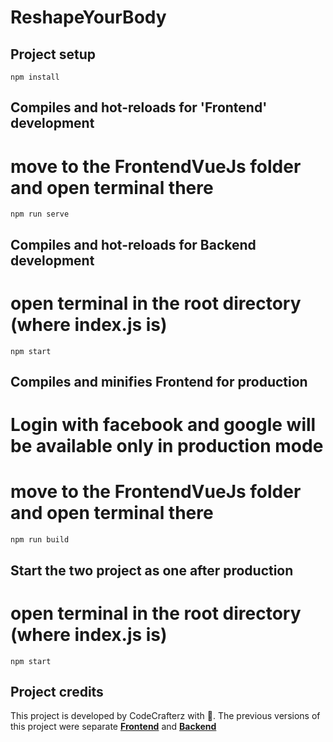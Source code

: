 # ReshapeYourBody


## Project setup
```
npm install
```

## Compiles and hot-reloads for 'Frontend' development

# move to the **FrontendVueJs** folder and open terminal there
```
npm run serve
```

## Compiles and hot-reloads for **Backend** development

# open terminal in the root directory (where index.js is)
```
npm start
```

## Compiles and minifies **Frontend** for production

# Login with facebook and google will be available only in production mode

# move to the **FrontendVueJs** folder and open terminal there
```
npm run build
```

## Start the two project as one after production

# open terminal in the root directory (where index.js is)
```
npm start
```

## Project credits

This project is developed by CodeCrafterz with 💙.
The previous versions of this project were separate **[Frontend](https://github.com/AliHafeez337/Reshape_your_body-FrontEnd)** and **[Backend](https://github.com/AliHafeez337/Reshape_your_body)**
